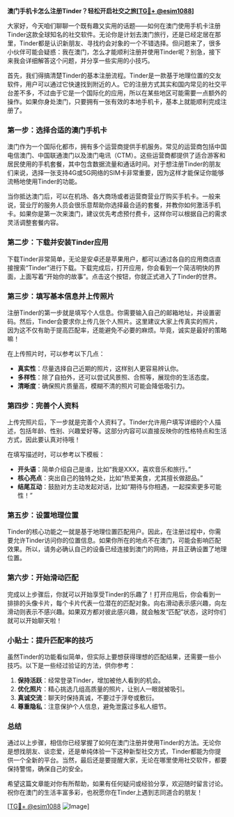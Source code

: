 **澳门手机卡怎么注册Tinder？轻松开启社交之旅[[TG💪+ @esim1088](https://t.me/s/esim1088)]**

大家好，今天咱们聊聊一个既有趣又实用的话题——如何在澳门使用手机卡注册Tinder这款全球知名的社交软件。无论你是计划去澳门旅行，还是已经定居在那里，Tinder都是认识新朋友、寻找约会对象的一个不错选择。但问题来了，很多小伙伴可能会疑惑：我在澳门，怎么才能顺利注册并使用Tinder呢？别急，接下来我会详细解答这个问题，并分享一些实用的小技巧。

首先，我们得搞清楚Tinder的基本注册流程。Tinder是一款基于地理位置的交友软件，用户可以通过它快速找到附近的人。它的注册方式其实和国内常见的社交平台差不多，不过由于它是一个国际化的应用，所以在某些地区可能需要一点额外的操作。如果你身处澳门，只要拥有一张有效的本地手机卡，基本上就能顺利完成注册了。

### 第一步：选择合适的澳门手机卡

澳门作为一个国际化都市，拥有多个运营商提供手机服务。常见的运营商包括中国电信澳门、中国联通澳门以及澳门电讯（CTM）。这些运营商都提供了适合游客和居民使用的手机套餐，其中包含数据流量和通话时间。对于想注册Tinder的朋友们来说，选择一张支持4G或5G网络的SIM卡非常重要，因为这样才能保证你能够流畅地使用Tinder的功能。

当你抵达澳门后，可以在机场、各大商场或者运营商营业厅购买手机卡。一般来说，营业厅的服务人员会很乐意帮助你选择最合适的套餐，并教你如何激活手机卡。如果你是第一次来澳门，建议优先考虑预付费卡，这样你可以根据自己的需求灵活调整套餐内容。

### 第二步：下载并安装Tinder应用

下载Tinder非常简单，无论是安卓还是苹果用户，都可以通过各自的应用商店直接搜索“Tinder”进行下载。下载完成后，打开应用，你会看到一个简洁明快的界面，上面写着“开始你的故事”。点击这个按钮，你就正式进入了Tinder的世界。

### 第三步：填写基本信息并上传照片

注册Tinder的第一步就是填写个人信息。你需要输入自己的邮箱地址，并设置密码。然后，Tinder会要求你上传几张个人照片。这里建议大家上传真实的照片，因为这不仅有助于提高匹配率，还能避免不必要的麻烦。毕竟，诚实是最好的策略嘛！

在上传照片时，可以参考以下几点：
- **真实性**：尽量选择自己近期的照片，这样别人更容易辨认你。
- **多样性**：除了自拍外，还可以尝试风景照、合照等，展现你的生活态度。
- **清晰度**：确保照片质量高，模糊不清的照片可能会降低吸引力。

### 第四步：完善个人资料

上传完照片后，下一步就是完善个人资料了。Tinder允许用户填写详细的个人描述，包括年龄、性别、兴趣爱好等。这部分内容可以直接反映你的性格特点和生活方式，因此要认真对待哦！

在填写描述时，可以参考以下模板：
- **开头语**：简单介绍自己是谁，比如“我是XXX，喜欢音乐和旅行。”
- **核心亮点**：突出自己的独特之处，比如“热爱美食，尤其擅长做甜品。”
- **结尾互动**：鼓励对方主动发起对话，比如“期待与你相遇，一起探索更多可能性！”

### 第五步：设置地理位置

Tinder的核心功能之一就是基于地理位置匹配用户。因此，在注册过程中，你需要允许Tinder访问你的位置信息。如果你所在的地点不在澳门，可能会影响匹配效果。所以，请务必确认自己的设备已经连接到澳门的网络，并且正确设置了地理位置。

### 第六步：开始滑动匹配

完成以上步骤后，你就可以开始享受Tinder的乐趣了！打开应用后，你会看到一排排的头像卡片，每个卡片代表一位潜在的匹配对象。向右滑动表示感兴趣，向左滑动则表示不感兴趣。如果双方都对彼此感兴趣，就会触发“匹配”状态，这时你们就可以开始聊天啦！

### 小贴士：提升匹配率的技巧

虽然Tinder的功能看似简单，但实际上要想获得理想的匹配结果，还需要一些小技巧。以下是一些经过验证的方法，供你参考：

1. **保持活跃**：经常登录Tinder，增加被他人看到的机会。
2. **优化照片**：精心挑选几组高质量的照片，让别人一眼就被吸引。
3. **真诚交流**：聊天时保持真诚，不要过于浮夸或敷衍。
4. **尊重隐私**：注意保护个人信息，避免泄露过多私人细节。

### 总结

通过以上步骤，相信你已经掌握了如何在澳门注册并使用Tinder的方法。无论你是想找朋友、谈恋爱，还是单纯体验一下这种新型社交方式，Tinder都能为你提供一个全新的平台。当然，最后还是要提醒大家，无论在哪里使用社交软件，都要保持警惕，确保自己的安全。

希望这篇文章能对你有所帮助，如果有任何疑问或经验分享，欢迎随时留言讨论。祝你在澳门的生活丰富多彩，也祝愿你在Tinder上遇到志同道合的朋友！

[[TG💪+ @esim1088](https://t.me/s/esim1088) ![Image](https://i.postimg.cc/4NQfJmqS/Snipaste-2025-05-13-00-14-12.png)]